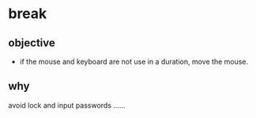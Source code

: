 # break


## objective


- if the mouse and keyboard are not use in a duration, move the mouse.



## why 

avoid lock and input passwords ......


